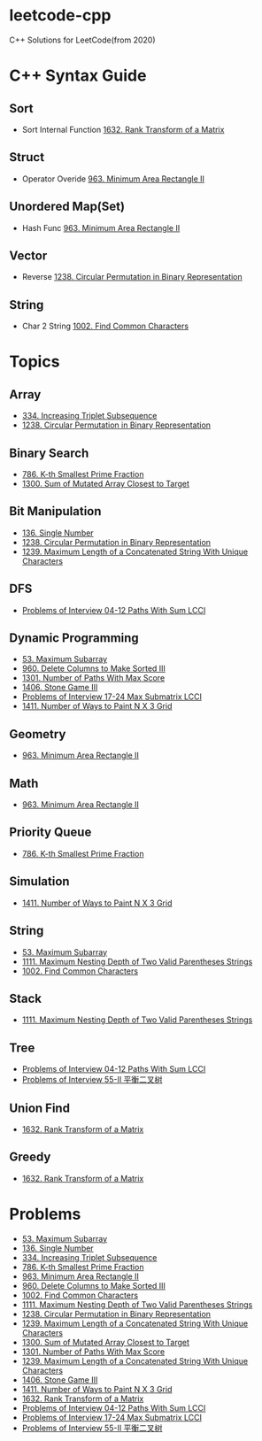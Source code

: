 # leetcode-cpp
C++ Solutions for LeetCode(from 2020)

# C++ Syntax Guide

## Sort
- Sort Internal Function [1632. Rank Transform of a Matrix](https://github.com/huxiaoxu2019/leetcode-cpp/blob/master/2020/11/1632-rank-transform-of-a-matrix.cpp)

## Struct
- Operator Overide [963. Minimum Area Rectangle II](https://github.com/huxiaoxu2019/leetcode-cpp/blob/master/2020/01/963-minimum-area-rectangle-ii.cpp)

## Unordered Map(Set)
- Hash Func [963. Minimum Area Rectangle II](https://github.com/huxiaoxu2019/leetcode-cpp/blob/master/2020/01/963-minimum-area-rectangle-ii.cpp)

## Vector
- Reverse [1238. Circular Permutation in Binary Representation](https://github.com/huxiaoxu2019/leetcode-cpp/blob/master/2020/03/1238-circular-permutation-in-binary-representation.cpp)

## String
- Char 2 String [1002. Find Common Characters](https://github.com/huxiaoxu2019/leetcode-cpp/blob/master/2020/10/1002-find-common-characters.cpp)

# Topics

## Array
- [334. Increasing Triplet Subsequence](https://github.com/huxiaoxu2019/leetcode-cpp/blob/master/2020/03/334-increasing-triplet-subsequence.cpp)
- [1238. Circular Permutation in Binary Representation](https://github.com/huxiaoxu2019/leetcode-cpp/blob/master/2020/03/1238-circular-permutation-in-binary-representation.cpp)

## Binary Search
- [786. K-th Smallest Prime Fraction](https://github.com/huxiaoxu2019/leetcode-cpp/blob/master/2020/02/786-k-th-smallest-prime-fraction.cpp)
- [1300. Sum of Mutated Array Closest to Target](https://github.com/huxiaoxu2019/leetcode-cpp/blob/master/2020/04/1300-sum-of-mutated-array-closest-to-target.cpp)

## Bit Manipulation
- [136. Single Number](https://github.com/huxiaoxu2019/leetcode-cpp/blob/master/2020/04/136-single-number.cpp)
- [1238. Circular Permutation in Binary Representation](https://github.com/huxiaoxu2019/leetcode-cpp/blob/master/2020/03/1238-circular-permutation-in-binary-representation.cpp)
- [1239. Maximum Length of a Concatenated String With Unique Characters](https://github.com/huxiaoxu2019/leetcode-cpp/blob/master/2020/03/1239-maximum-length-of-a-concatenated-string-with-unique-characters.cpp)

## DFS
- [Problems of Interview 04-12 Paths With Sum LCCI](https://github.com/huxiaoxu2019/leetcode-cpp/blob/master/2020/03/problems-of-interview-04-12-paths-with-sum-lcci.cpp)

## Dynamic Programming
- [53. Maximum Subarray](https://github.com/huxiaoxu2019/leetcode-cpp/blob/master/2020/04/53-maximum-subarray.cpp)
- [960. Delete Columns to Make Sorted III](https://github.com/huxiaoxu2019/leetcode-cpp/blob/master/2020/04/delete-columns-to-make-sorted-iii.cpp)
- [1301. Number of Paths With Max Score](https://github.com/huxiaoxu2019/leetcode-cpp/blob/master/2020/04/1301-number-of-paths-with-max-score.cpp)
- [1406. Stone Game III](https://github.com/huxiaoxu2019/leetcode-cpp/blob/master/2020/04/1406-stone-game-ii.cpp)
- [Problems of Interview 17-24 Max Submatrix LCCI](https://github.com/huxiaoxu2019/leetcode-cpp/blob/master/2020/03/problems-of-interview-17-24-max-submatrix-lcci.cpp)
- [1411. Number of Ways to Paint N X 3 Grid](https://github.com/huxiaoxu2019/leetcode-cpp/blob/master/2020/04/1411-number-of-ways-to-paint-n-x-3-grid.cpp)

## Geometry
- [963. Minimum Area Rectangle II](https://github.com/huxiaoxu2019/leetcode-cpp/blob/master/2020/01/963-minimum-area-rectangle-ii.cpp)

## Math
- [963. Minimum Area Rectangle II](https://github.com/huxiaoxu2019/leetcode-cpp/blob/master/2020/01/963-minimum-area-rectangle-ii.cpp)

## Priority Queue
- [786. K-th Smallest Prime Fraction](https://github.com/huxiaoxu2019/leetcode-cpp/blob/master/2020/02/786-k-th-smallest-prime-fraction.cpp)

## Simulation
- [1411. Number of Ways to Paint N X 3 Grid](https://github.com/huxiaoxu2019/leetcode-cpp/blob/master/2020/04/1411-number-of-ways-to-paint-n-x-3-grid.cpp)

## String
- [53. Maximum Subarray](https://github.com/huxiaoxu2019/leetcode-cpp/blob/master/2020/04/53-maximum-subarray.cpp)
- [1111. Maximum Nesting Depth of Two Valid Parentheses Strings](https://github.com/huxiaoxu2019/leetcode-cpp/blob/master/2020/04/1111-maximum-nesting-depth-of-two-valid-parentheses-strings.cpp)
- [1002. Find Common Characters](https://github.com/huxiaoxu2019/leetcode-cpp/blob/master/2020/10/1002-find-common-characters.cpp)

## Stack
- [1111. Maximum Nesting Depth of Two Valid Parentheses Strings](https://github.com/huxiaoxu2019/leetcode-cpp/blob/master/2020/04/1111-maximum-nesting-depth-of-two-valid-parentheses-strings.cpp)

## Tree
- [Problems of Interview 04-12 Paths With Sum LCCI](https://github.com/huxiaoxu2019/leetcode-cpp/blob/master/2020/03/problems-of-interview-04-12-paths-with-sum-lcci.cpp)
- [Problems of Interview 55-II 平衡二叉树](https://github.com/huxiaoxu2019/leetcode-cpp/blob/master/2020/03/problems-of-interview-55-II-ping-heng-er-cha-shu-lcof.cpp)

## Union Find
- [1632. Rank Transform of a Matrix](https://github.com/huxiaoxu2019/leetcode-cpp/blob/master/2020/11/1632-rank-transform-of-a-matrix.cpp)

## Greedy
- [1632. Rank Transform of a Matrix](https://github.com/huxiaoxu2019/leetcode-cpp/blob/master/2020/11/1632-rank-transform-of-a-matrix.cpp)

# Problems
- [53. Maximum Subarray](https://github.com/huxiaoxu2019/leetcode-cpp/blob/master/2020/04/53-maximum-subarray.cpp)
- [136. Single Number](https://github.com/huxiaoxu2019/leetcode-cpp/blob/master/2020/04/136-single-number.cpp)
- [334. Increasing Triplet Subsequence](https://github.com/huxiaoxu2019/leetcode-cpp/blob/master/2020/03/334-increasing-triplet-subsequence.cpp)
- [786. K-th Smallest Prime Fraction](https://github.com/huxiaoxu2019/leetcode-cpp/blob/master/2020/02/786-k-th-smallest-prime-fraction.cpp)
- [963. Minimum Area Rectangle II](https://github.com/huxiaoxu2019/leetcode-cpp/blob/master/2020/01/963-minimum-area-rectangle-ii.cpp)
- [960. Delete Columns to Make Sorted III](https://github.com/huxiaoxu2019/leetcode-cpp/blob/master/2020/04/delete-columns-to-make-sorted-iii.cpp)
- [1002. Find Common Characters](https://github.com/huxiaoxu2019/leetcode-cpp/blob/master/2020/10/1002-find-common-characters.cpp)
- [1111. Maximum Nesting Depth of Two Valid Parentheses Strings](https://github.com/huxiaoxu2019/leetcode-cpp/blob/master/2020/04/1111-maximum-nesting-depth-of-two-valid-parentheses-strings.cpp)
- [1238. Circular Permutation in Binary Representation](https://github.com/huxiaoxu2019/leetcode-cpp/blob/master/2020/03/1238-circular-permutation-in-binary-representation.cpp)
- [1239. Maximum Length of a Concatenated String With Unique Characters](https://github.com/huxiaoxu2019/leetcode-cpp/blob/master/2020/03/1239-maximum-length-of-a-concatenated-string-with-unique-characters.cpp)
- [1300. Sum of Mutated Array Closest to Target](https://github.com/huxiaoxu2019/leetcode-cpp/blob/master/2020/04/1300-sum-of-mutated-array-closest-to-target.cpp)
- [1301. Number of Paths With Max Score](https://github.com/huxiaoxu2019/leetcode-cpp/blob/master/2020/04/1301-number-of-paths-with-max-score.cpp)
- [1239. Maximum Length of a Concatenated String With Unique Characters](https://github.com/huxiaoxu2019/leetcode-cpp/blob/master/2020/03/1239-maximum-length-of-a-concatenated-string-with-unique-characters.cpp)
- [1406. Stone Game III](https://github.com/huxiaoxu2019/leetcode-cpp/blob/master/2020/04/1406-stone-game-ii.cpp)
- [1411. Number of Ways to Paint N X 3 Grid](https://github.com/huxiaoxu2019/leetcode-cpp/blob/master/2020/04/1411-number-of-ways-to-paint-n-x-3-grid.cpp)
- [1632. Rank Transform of a Matrix](https://github.com/huxiaoxu2019/leetcode-cpp/blob/master/2020/11/1632-rank-transform-of-a-matrix.cpp)
- [Problems of Interview 04-12 Paths With Sum LCCI](https://github.com/huxiaoxu2019/leetcode-cpp/blob/master/2020/03/problems-of-interview-04-12-paths-with-sum-lcci.cpp)
- [Problems of Interview 17-24 Max Submatrix LCCI](https://github.com/huxiaoxu2019/leetcode-cpp/blob/master/2020/03/problems-of-interview-17-24-max-submatrix-lcci.cpp)
- [Problems of Interview 55-II 平衡二叉树](https://github.com/huxiaoxu2019/leetcode-cpp/blob/master/2020/03/problems-of-interview-55-II-ping-heng-er-cha-shu-lcof.cpp)
